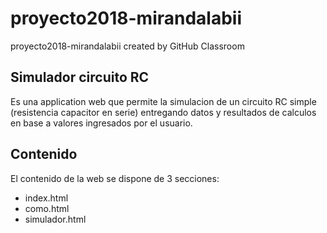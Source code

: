# proyecto2018-mirandalabii
proyecto2018-mirandalabii created by GitHub Classroom

Simulador circuito RC
---------------------
Es una application web que permite la simulacion de un circuito RC simple (resistencia capacitor en serie) entregando datos y resultados de calculos en base a valores ingresados por el usuario.

Contenido
---------------------
El contenido de la web se dispone de 3 secciones:

<ul>
  <li>
    index.html
  </li>
  <li>
    como.html
  </li>
  <li>
    simulador.html
  </li>
</ul>
